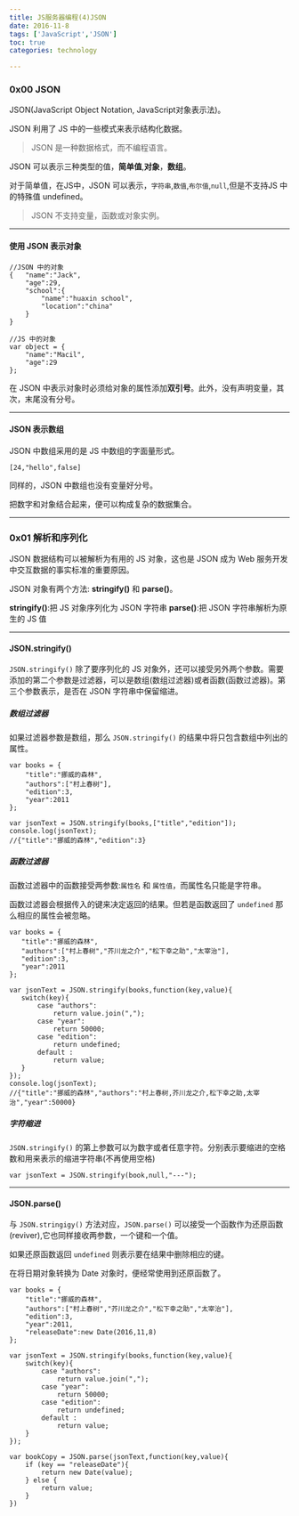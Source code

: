 ```yaml
---
title: JS服务器编程(4)JSON  
date: 2016-11-8  
tags: ['JavaScript','JSON']
toc: true
categories: technology

---
```

### 0x00 JSON
JSON(JavaScript Object Notation, JavaScript对象表示法)。

JSON 利用了 JS 中的一些模式来表示结构化数据。

> JSON 是一种数据格式，而不编程语言。

JSON 可以表示三种类型的值，**简单值**,**对象**，**数组**。

对于简单值，在JS中，JSON 可以表示，`字符串`,`数值`,`布尔值`,`null`,但是不支持JS 中的特殊值 undefined。

> JSON 不支持变量，函数或对象实例。

---
#### 使用 JSON 表示对象

```
//JSON 中的对象
{   "name":"Jack",
    "age":29,
    "school":{
        "name":"huaxin school",
        "location":"china"
    }
}

//JS 中的对象
var object = {
    "name":"Macil",
    "age":29
};

```

在 JSON 中表示对象时必须给对象的属性添加**双引号**。此外，没有声明变量，其次，末尾没有分号。

---
#### JSON 表示数组
JSON 中数组采用的是 JS 中数组的字面量形式。

```
[24,"hello",false]
```

同样的，JSON 中数组也没有变量好分号。

把数字和对象结合起来，便可以构成复杂的数据集合。

---
### 0x01 解析和序列化
JSON 数据结构可以被解析为有用的 JS 对象，这也是 JSON 成为 Web 服务开发中交互数据的事实标准的重要原因。

JSON 对象有两个方法: **stringify()** 和 **parse()**。

**stringify()**:把 JS 对象序列化为 JSON 字符串
**parse()**:把 JSON 字符串解析为原生的 JS 值

---
#### JSON.stringify()
`JSON.stringify()` 除了要序列化的 JS 对象外，还可以接受另外两个参数。需要添加的第二个参数是过滤器，可以是数组(数组过滤器)或者函数(函数过滤器)。第三个参数表示，是否在 JSON 字符串中保留缩进。


##### 数组过滤器

如果过滤器参数是数组，那么 `JSON.stringify()` 的结果中将只包含数组中列出的属性。

```
var books = {
	"title":"挪威的森林",
	"authors":["村上春树"],
	"edition":3,
	"year":2011
};

var jsonText = JSON.stringify(books,["title","edition"]);
console.log(jsonText);
//{"title":"挪威的森林","edition":3}
```


##### 函数过滤器
函数过滤器中的函数接受两参数:`属性名` 和 `属性值`，而属性名只能是字符串。
 
 函数过滤器会根据传入的键来决定返回的结果。但若是函数返回了 `undefined` 那么相应的属性会被忽略。
 
 
 ```
 var books = {
	"title":"挪威的森林",
	"authors":["村上春树","芥川龙之介","松下幸之助","太宰治"],
	"edition":3,
	"year":2011
};

var jsonText = JSON.stringify(books,function(key,value){
	switch(key){
		case "authors":
			return value.join(",");
		case "year":
			return 50000;
		case "edition":
			return undefined;
		default :
			return value;
	}
});
console.log(jsonText);
//{"title":"挪威的森林","authors":"村上春树,芥川龙之介,松下幸之助,太宰治","year":50000}
```


##### 字符缩进
`JSON.stringify()` 的第上参数可以为数字或者任意字符。分别表示要缩进的空格数和用来表示的缩进字符串(不再使用空格)

```
var jsonText = JSON.stringify(book,null,"---");
```


---
#### JSON.parse()
与 `JSON.stringigy()` 方法对应，`JSON.parse()` 可以接受一个函数作为还原函数(reviver),它也同样接收两参数，一个键和一个值。

如果还原函数返回 `undefined` 则表示要在结果中删除相应的键。

在将日期对象转换为 Date 对象时，便经常使用到还原函数了。

```
var books = {
	"title":"挪威的森林",
	"authors":["村上春树","芥川龙之介","松下幸之助","太宰治"],
	"edition":3,
	"year":2011,
	"releaseDate":new Date(2016,11,8)
};

var jsonText = JSON.stringify(books,function(key,value){
	switch(key){
		case "authors":
			return value.join(",");
		case "year":
			return 50000;
		case "edition":
			return undefined;
		default :
			return value;
	}
});

var bookCopy = JSON.parse(jsonText,function(key,value){
	if (key == "releaseDate"){
		return new Date(value);
	} else {
		return value;
	}
})
```



